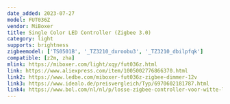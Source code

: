 ```yaml
---
date_added: 2023-07-27
model: FUT036Z
vendor: MiBoxer
title: Single Color LED Controller (Zigbee 3.0)
category: light
supports: brightness
zigbeemodel: ['TS0501B', '_TZ3210_dxroobu3', '_TZ3210_dbilpfqk']
compatible: [z2m, zha]
mlink: https://miboxer.com/light/xqy/fut036z.html
link: https://www.aliexpress.com/item/1005002776866370.html
link2: https://www.ledbe.com/miboxer-fut036z-zigbee-dimmer-12v
link3: https://www.idealo.de/preisvergleich/Typ/6970602181787.html
link4: https://www.bol.com/nl/nl/p/losse-zigbee-controller-voor-witte-led-strips-geschikt-voor-philips-hue/9200000130874475/
---
```

